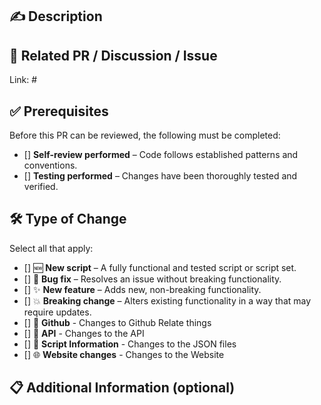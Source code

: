 ## ✍️ Description  
<!-- Provide a clear and concise description of your changes. -->  

## 🔗 Related PR / Discussion / Issue  

Link: #

## ✅ Prerequisites  

Before this PR can be reviewed, the following must be completed:  

- [] **Self-review performed** – Code follows established patterns and conventions.  
- [] **Testing performed** – Changes have been thoroughly tested and verified.  

## 🛠️ Type of Change  

Select all that apply:

- [] 🆕 **New script** – A fully functional and tested script or script set.
- [] 🐞 **Bug fix**  – Resolves an issue without breaking functionality.  
- [] ✨ **New feature**  – Adds new, non-breaking functionality.  
- [] 💥 **Breaking change**  – Alters existing functionality in a way that may require updates.  
- [] 🔨 **Github** - Changes to Github Relate things
- [] 📡 **API** - Changes to the API
- [] 📃 **Script Information** - Changes to the JSON files
- [] 🌐 **Website changes** - Changes to the Website

## 📋 Additional Information (optional)  
<!-- Provide extra context, screenshots, or references if needed. -->  
